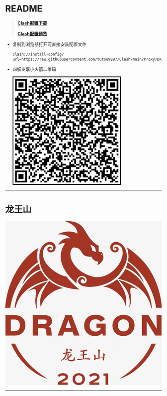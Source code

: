 # README

>**[Clash配置下载][download]**
>
>**[Clash配置预览][preview]**

- 复制到浏览器打开可直接安装配置文件

  ```
  clash://install-config?url=https://raw.githubusercontent.com/tutou9997/Clash/main/Proxy/DKM_2L.yaml
  ```
- 四妖专享小火箭二维码

  ![四妖][四妖]
  
****

# 龙王山
![龙王山][龙王山]

****

[Heisenberg]:/img/Heisenberg.jpg "Heisenberg"
[龙王山]:/Img/龙王山.jpg "龙王山"
[四妖]:/Img/4_evil_monster.jpg "四妖"
[download]:https://github.com/tutou9997/Clash/releases/download/Clash%E9%85%8D%E7%BD%AE%E6%96%87%E4%BB%B6/EL_20210601.yaml "配置文件下载"
[preview]:https://raw.githubusercontent.com/tutou9997/Clash/main/Proxy/%E4%BA%8C%E9%A9%B4.yaml "配置文件预览"
[install]:clash://install-config?url=https://github.com/tutou9997/Clash/releases/download/Clash%E9%85%8D%E7%BD%AE%E6%96%87%E4%BB%B6/EL_20210601.yaml "配置文件预览"
